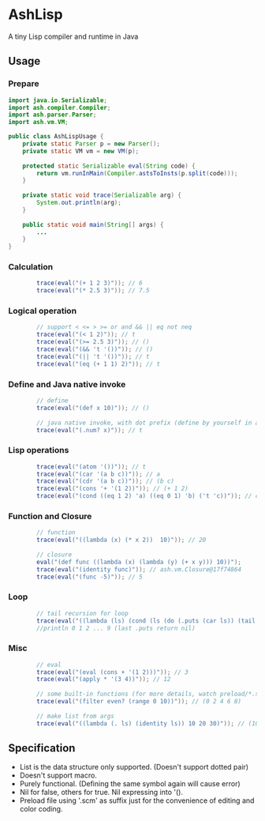 AshLisp
=======

A tiny Lisp compiler and runtime in Java


## Usage

### Prepare
```Java
import java.io.Serializable;
import ash.compiler.Compiler;
import ash.parser.Parser;
import ash.vm.VM;

public class AshLispUsage {
    private static Parser p = new Parser();
	private static VM vm = new VM(p);
	
	protected static Serializable eval(String code) {
		return vm.runInMain(Compiler.astsToInsts(p.split(code)));
	}
	
	private static void trace(Serializable arg) {
		System.out.println(arg);
	}
    
    public static void main(String[] args) {
        ...
    }
}
```

### Calculation
```Java
        trace(eval("(+ 1 2 3)")); // 6
    	trace(eval("(* 2.5 3)")); // 7.5
```

### Logical operation 
```Java
		// support < <= > >= or and && || eq not neq
		trace(eval("(< 1 2)")); // t
		trace(eval("(>= 2.5 3)")); // ()
		trace(eval("(&& 't '())")); // ()
		trace(eval("(|| 't '())")); // t
		trace(eval("(eq (+ 1 1) 2)")); // t
```

### Define and Java native invoke
```Java
		// define
		trace(eval("(def x 10)")); // ()
		
		// java native invoke, with dot prefix (define by yourself in ash.vm.JavaMethod)
		trace(eval("(.num? x)")); // t
```

### Lisp operations
```Java
		trace(eval("(atom '())")); // t
		trace(eval("(car '(a b c))")); // a
		trace(eval("(cdr '(a b c))")); // (b c)
		trace(eval("(cons '+ '(1 2))")); // (+ 1 2)
		trace(eval("(cond ((eq 1 2) 'a) ((eq 0 1) 'b) ('t 'c))")); // c
```

### Function and Closure
```Java
		// function
		trace(eval("((lambda (x) (* x 2))  10)")); // 20
		
		// closure
		eval("(def func ((lambda (x) (lambda (y) (+ x y))) 10))");
		trace(eval("(identity func)")); // ash.vm.Closure@17f74864
		trace(eval("(func -5)")); // 5
```

### Loop
```Java
    	// tail recursion for loop
		trace(eval("((lambda (ls) (cond (ls (do (.puts (car ls)) (tail (cdr ls)))))) (range 0 10))"));
        //println 0 1 2 ... 9 (last .puts return nil)
```

### Misc
```Java
		// eval
		trace(eval("(eval (cons + '(1 2)))")); // 3
		trace(eval("(apply * '(3 4))")); // 12
		
		// some built-in functions (for more details, watch preload/*.scm)
		trace(eval("(filter even? (range 0 10))")); // (0 2 4 6 8)
        
        // make list from args
    	trace(eval("((lambda (. ls) (identity ls)) 10 20 30)")); // (10 20 30)
```

## Specification
* List is the data structure only supported. (Doesn't support dotted pair)
* Doesn't support macro.
* Purely functional. (Defining the same symbol again will cause error)
* Nil for false, others for true. Nil expressing into '().
* Preload file using '.scm' as suffix just for the convenience of editing and color coding.
